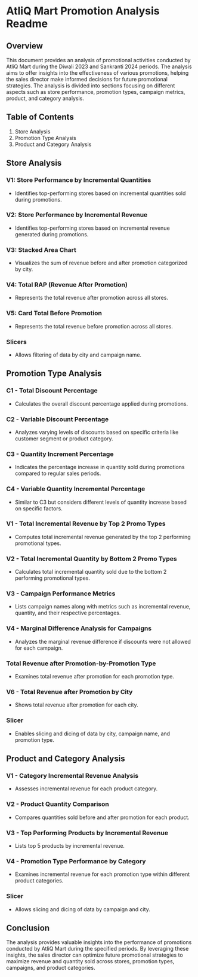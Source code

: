 # AtliQ Mart Promotion Analysis Readme

## Overview
This document provides an analysis of promotional activities conducted by AtliQ 
Mart during the Diwali 2023 and Sankranti 2024 periods. The analysis aims to offer
insights into the effectiveness of various promotions, helping the sales director
make informed decisions for future promotional strategies. The analysis is divided
into sections focusing on different aspects such as store performance, 
promotion types, campaign metrics, product, and category analysis.

## Table of Contents
1. Store Analysis
2. Promotion Type Analysis
3. Product and Category Analysis

## Store Analysis
### V1: Store Performance by Incremental Quantities
- Identifies top-performing stores based on incremental quantities sold during promotions.

### V2: Store Performance by Incremental Revenue
- Identifies top-performing stores based on incremental revenue generated during promotions.

### V3: Stacked Area Chart
- Visualizes the sum of revenue before and after promotion categorized by city.

### V4: Total RAP (Revenue After Promotion)
- Represents the total revenue after promotion across all stores.

### V5: Card Total Before Promotion
- Represents the total revenue before promotion across all stores.

### Slicers
- Allows filtering of data by city and campaign name.

## Promotion Type Analysis
### C1 - Total Discount Percentage
- Calculates the overall discount percentage applied during promotions.

### C2 - Variable Discount Percentage
- Analyzes varying levels of discounts based on specific criteria like customer segment or product category.

### C3 - Quantity Increment Percentage
- Indicates the percentage increase in quantity sold during promotions compared to regular sales periods.

### C4 - Variable Quantity Incremental Percentage
- Similar to C3 but considers different levels of quantity increase based on specific factors.

### V1 - Total Incremental Revenue by Top 2 Promo Types
- Computes total incremental revenue generated by the top 2 performing promotional types.

### V2 - Total Incremental Quantity by Bottom 2 Promo Types
- Calculates total incremental quantity sold due to the bottom 2 performing promotional types.

### V3 - Campaign Performance Metrics
- Lists campaign names along with metrics such as incremental revenue, quantity, and their respective percentages.

### V4 - Marginal Difference Analysis for Campaigns
- Analyzes the marginal revenue difference if discounts were not allowed for each campaign.

### **Total Revenue after Promotion-by-Promotion Type**
- Examines total revenue after promotion for each promotion type.

### V6 - Total Revenue after Promotion by City
- Shows total revenue after promotion for each city.

### Slicer
- Enables slicing and dicing of data by city, campaign name, and promotion type.

## Product and Category Analysis
### V1 - Category Incremental Revenue Analysis
- Assesses incremental revenue for each product category.

### V2 - Product Quantity Comparison
- Compares quantities sold before and after promotion for each product.

### V3 - Top Performing Products by Incremental Revenue
- Lists top 5 products by incremental revenue.

### V4 - Promotion Type Performance by Category
- Examines incremental revenue for each promotion type within different product categories.

### Slicer
- Allows slicing and dicing of data by campaign and city.

## Conclusion
The analysis provides valuable insights into the performance 
of promotions conducted by AtliQ Mart during the specified periods.
By leveraging these insights, the sales director can optimize future
promotional strategies to maximize revenue and quantity sold across 
stores, promotion types, campaigns, and product categories.
